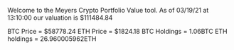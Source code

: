 Welcome to the Meyers Crypto Portfolio Value tool. 
As of 03/19/21 at 13:10:00 our valuation is $111484.84 

BTC Price = $58778.24
 ETH Price = $1824.18
BTC Holdings = 1.06BTC
 ETH holdings = 26.960005962ETH 
